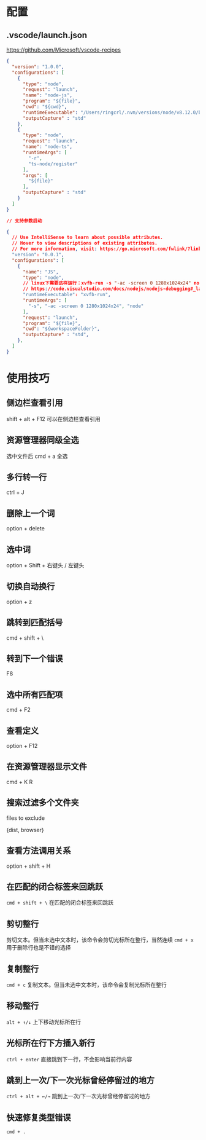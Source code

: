 # 配置

## .vscode/launch.json

https://github.com/Microsoft/vscode-recipes

```json
{
  "version": "1.0.0",
  "configurations": [
    {
      "type": "node",
      "request": "launch",
      "name": "node-js",
      "program": "${file}",
      "cwd": "${cwd}",
      "runtimeExecutable": "/Users/ringcrl/.nvm/versions/node/v8.12.0/bin/node",
      "outputCapture" : "std"
    },
    {
      "type": "node",
      "request": "launch",
      "name": "node-ts",
      "runtimeArgs": [
        "-r",
        "ts-node/register"
      ],
      "args": [
        "${file}"
      ],
      "outputCapture" : "std"
    }
  ]
}
```

```json
// 支持参数启动

{
  // Use IntelliSense to learn about possible attributes.
  // Hover to view descriptions of existing attributes.
  // For more information, visit: https://go.microsoft.com/fwlink/?linkid=830387
  "version": "0.0.1",
  "configurations": [
    {
      "name": "JS",
      "type": "node",
      // linux下需要这样运行：xvfb-run -s "-ac -screen 0 1280x1024x24" node test/pixi.js
      // https://code.visualstudio.com/docs/nodejs/nodejs-debugging#_launch-configuration-support-for-npm-and-other-tools
      "runtimeExecutable": "xvfb-run",
      "runtimeArgs": [
        "-s", "-ac -screen 0 1280x1024x24", "node"
      ],
      "request": "launch",
      "program": "${file}",
      "cwd": "${workspaceFolder}",
      "outputCapture" : "std",
    },
  ]
}
```

# 使用技巧

## 侧边栏查看引用

shift + alt + F12 可以在侧边栏查看引用

## 资源管理器同级全选

选中文件后 cmd + a 全选

## 多行转一行

ctrl + J

## 删除上一个词

option + delete

## 选中词

option + Shift + 右键头 / 左键头

## 切换自动换行

option + z

## 跳转到匹配括号

cmd + shift + \

## 转到下一个错误

F8

## 选中所有匹配项

cmd + F2

## 查看定义

option + F12

## 在资源管理器显示文件

cmd + K R

## 搜索过滤多个文件夹

files to exclude

{dist, browser}

## 查看方法调用关系

option + shift + H

## 在匹配的闭合标签来回跳跃

`cmd + shift + \` 在匹配的闭合标签来回跳跃

## 剪切整行

剪切文本。但当未选中文本时，该命令会剪切光标所在整行，当然连续 `cmd + x` 用于删除行也是不错的选择

## 复制整行

`cmd + c` 复制文本。但当未选中文本时，该命令会复制光标所在整行

## 移动整行

`alt + ↑/↓` 上下移动光标所在行

## 光标所在行下方插入新行

`ctrl + enter` 直接跳到下一行，不会影响当前行内容

## 跳到上一次/下一次光标曾经停留过的地方

`ctrl + alt + ←/→` 跳到上一次/下一次光标曾经停留过的地方

## 快速修复类型错误

`cmd + .`